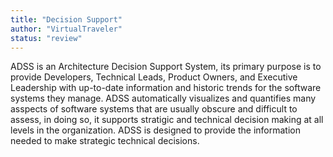 ```yaml
---
title: "Decision Support"
author: "VirtualTraveler"
status: "review"
---
```


ADSS is an Architecture Decision Support System, its primary purpose is to provide Developers, Technical Leads, Product Owners, and Executive Leadership with up-to-date information and historic trends for the software systems they manage. ADSS automatically visualizes and quantifies many asspects of software systems that are usually obscure and difficult to assess, in doing so, it supports stratigic and technical decision making at all levels in the organization. ADSS is designed to provide the information needed to make strategic technical decisions. 